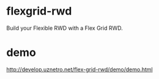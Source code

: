 # flexgrid-rwd
Build your Flexible RWD with a Flex Grid RWD.

# demo
http://develop.uznetro.net/flex-grid-rwd/demo/demo.html
